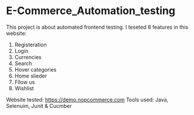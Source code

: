 # E-Commerce_Automation_testing
This project is about automated frontend testing. 
I teseted 8 features in this website:
  1) Registeration 
  2) Login
  3) Currencies 
  4) Search
  5) Hover categories
  6) Home slieder
  7) Fllow us 
  8) Wishlist

Website tested: https://demo.nopcommerce.com
Tools used: Java, Selenuim, Junit & Cucmber
